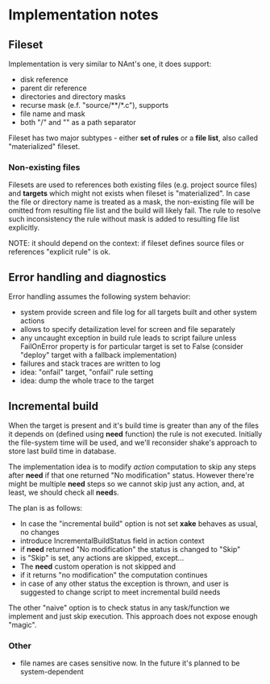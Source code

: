 ﻿# Implementation notes
## Fileset
Implementation is very similar to NAnt's one, it does support:

  * disk reference
  * parent dir reference
  * directories and directory masks
  * recurse mask (e.f. "source/**/*.c"), supports
  * file name and mask
  * both "/" and "\" as a path separator

Fileset has two major subtypes - either **set of rules** or a **file list**, also called "materialized" fileset.

### Non-existing files
Filesets are used to references both existing files (e.g. project source files) and **targets** which might not exists when fileset is "materialized". In case the file or directory name is treated as a mask, the non-existing file will be omitted from resulting file list and the build will likely fail.
The rule to resolve such inconsistency the rule without mask is added to resulting file list explicitly.

NOTE: it should depend on the context: if fileset defines source files or references "explicit rule" is ok.

## Error handling and diagnostics
Error handling assumes the following system behavior:

  * system provide screen and file log for all targets built and other system actions
  * allows to specify detailization level for screen and file separately
  * any uncaught exception in build rule leads to script failure unless FailOnError property is for particular target is set to False
(consider "deploy" target with a fallback implementation)
  * failures and stack traces are written to log
  * idea: "onfail" target, "onfail" rule setting
  * idea: dump the whole trace to the target

## Incremental build
When the target is present and it's build time is greater than any of the files it depends on (defined using **need** function) the rule is not executed.
Initially the file-system time will be used, and we'll reconsider shake's approach to store last build time in database.

The implementation idea is to modify *action* computation to skip any steps after **need** if that one returned "No modification" status. However there're might be multiple **need** steps so we cannot skip just any action, and, at least, we should check all **need**s.

The plan is as follows:

 * In case the "incremental build" option is not set **xake** behaves as usual, no changes
 * introduce IncrementalBuildStatus field in action context
 * if **need** returned "No modification" the status is changed to "Skip"
 * is "Skip" is set, any actions are skipped, except...
 * The **need** custom operation is not skipped and
  * if it returns "no modification" the computation continues
  * in case of any other status the exception is thrown, and user is suggested to change script to meet incremental build needs

The other "naive" option is to check status in any task/function we implement and just skip execution. This approach does not expose enough "magic".
  
### Other

  * file names are cases sensitive now. In the future it's planned to be system-dependent

